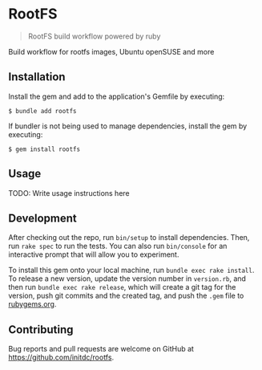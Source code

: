 # RootFS

> RootFS build workflow powered by ruby

Build workflow for rootfs images, Ubuntu openSUSE and more

## Installation

Install the gem and add to the application's Gemfile by executing:

    $ bundle add rootfs

If bundler is not being used to manage dependencies, install the gem by executing:

    $ gem install rootfs

## Usage

TODO: Write usage instructions here

## Development

After checking out the repo, run `bin/setup` to install dependencies. Then, run `rake spec` to run the tests. You can also run `bin/console` for an interactive prompt that will allow you to experiment.

To install this gem onto your local machine, run `bundle exec rake install`. To release a new version, update the version number in `version.rb`, and then run `bundle exec rake release`, which will create a git tag for the version, push git commits and the created tag, and push the `.gem` file to [rubygems.org](https://rubygems.org).

## Contributing

Bug reports and pull requests are welcome on GitHub at https://github.com/initdc/rootfs.

